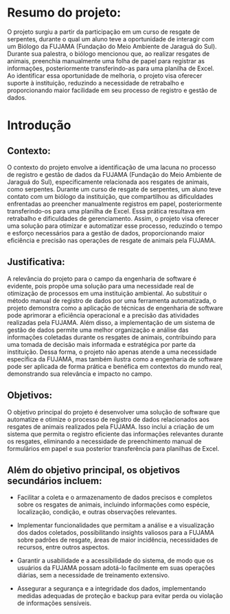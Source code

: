 # Resumo do projeto: 

O projeto surgiu a partir da participação em um curso de resgate de serpentes, durante o qual um aluno teve a oportunidade de interagir com um Biólogo da FUJAMA (Fundação do Meio Ambiente de Jaraguá do Sul). Durante sua palestra, o biólogo mencionou que, ao realizar resgates de animais, preenchia manualmente uma folha de papel para registrar as informações, posteriormente transferindo-as para uma planilha de Excel. Ao identificar essa oportunidade de melhoria, o projeto visa oferecer suporte à instituição, reduzindo a necessidade de retrabalho e proporcionando maior facilidade em seu processo de registro e gestão de dados. 

# Introdução 

## Contexto: 

O contexto do projeto envolve a identificação de uma lacuna no processo de registro e gestão de dados da FUJAMA (Fundação do Meio Ambiente de Jaraguá do Sul), especificamente relacionada aos resgates de animais, como serpentes. Durante um curso de resgate de serpentes, um aluno teve contato com um biólogo da instituição, que compartilhou as dificuldades enfrentadas ao preencher manualmente registros em papel, posteriormente transferindo-os para uma planilha de Excel. Essa prática resultava em retrabalho e dificuldades de gerenciamento. Assim, o projeto visa oferecer uma solução para otimizar e automatizar esse processo, reduzindo o tempo e esforço necessários para a gestão de dados, proporcionando maior eficiência e precisão nas operações de resgate de animais pela FUJAMA. 

## Justificativa:  

A relevância do projeto para o campo da engenharia de software é evidente, pois propõe uma solução para uma necessidade real de otimização de processos em uma instituição ambiental. Ao substituir o método manual de registro de dados por uma ferramenta automatizada, o projeto demonstra como a aplicação de técnicas de engenharia de software pode aprimorar a eficiência operacional e a precisão das atividades realizadas pela FUJAMA. Além disso, a implementação de um sistema de gestão de dados permite uma melhor organização e análise das informações coletadas durante os resgates de animais, contribuindo para uma tomada de decisão mais informada e estratégica por parte da instituição. Dessa forma, o projeto não apenas atende a uma necessidade específica da FUJAMA, mas também ilustra como a engenharia de software pode ser aplicada de forma prática e benéfica em contextos do mundo real, demonstrando sua relevância e impacto no campo. 

## Objetivos:  

O objetivo principal do projeto é desenvolver uma solução de software que automatize e otimize o processo de registro de dados relacionados aos resgates de animais realizados pela FUJAMA. Isso inclui a criação de um sistema que permita o registro eficiente das informações relevantes durante os resgates, eliminando a necessidade de preenchimento manual de formulários em papel e sua posterior transferência para planilhas de Excel. 

  

## Além do objetivo principal, os objetivos secundários incluem: 

  

- Facilitar a coleta e o armazenamento de dados precisos e completos sobre os resgates de animais, incluindo informações como espécie, localização, condição, e outras observações relevantes. 

- Implementar funcionalidades que permitam a análise e a visualização dos dados coletados, possibilitando insights valiosos para a FUJAMA sobre padrões de resgate, áreas de maior incidência, necessidades de recursos, entre outros aspectos. 

- Garantir a usabilidade e a acessibilidade do sistema, de modo que os usuários da FUJAMA possam adotá-lo facilmente em suas operações diárias, sem a necessidade de treinamento extensivo. 

- Assegurar a segurança e a integridade dos dados, implementando medidas adequadas de proteção e backup para evitar perda ou violação de informações sensíveis. 